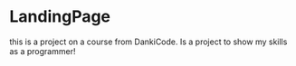 # LandingPage
this is a project on a course from DankiCode. Is a project to show my skills as a programmer!

